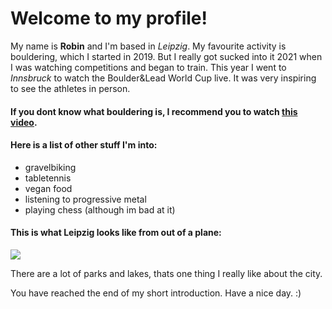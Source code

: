 # Welcome to my profile!

My name is **Robin** and I'm based in *Leipzig*. 
My favourite activity is bouldering, which I started in 2019. But I really got sucked into it 2021 when I was watching competitions and began to train. This year I went to *Innsbruck* to watch the Boulder&Lead World Cup live. It was very inspiring to see the athletes in person.

#### If you dont know what bouldering is, I recommend you to watch [this video](https://www.youtube.com/watch?v=u8F11DGPggs). ####

#### Here is a list of other stuff I'm into: ####
- gravelbiking
- tabletennis
- vegan food
- listening to progressive metal
- playing chess (although im bad at it)

#### This is what Leipzig looks like from out of a plane: ####
<img src="https://i.prcdn.co/img?regionKey=OKg3F1pcluwZ2BGDU3P2ig%3d%3d" />

There are a lot of parks and lakes, thats one thing I really like about the city.

You have reached the end of my short introduction. Have a nice day. :)
